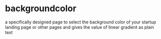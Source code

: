 # backgroundcolor
a specifically designed page to select the background color of your startup landing page or other pages and gives the value of linear gradient as plain text
